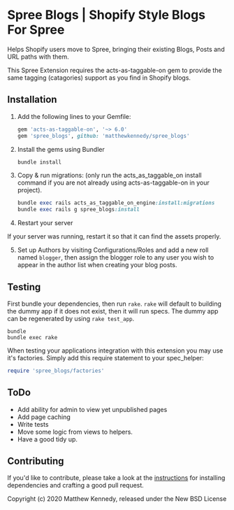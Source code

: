 # Spree Blogs | Shopify Style Blogs For Spree

Helps Shopify users move to Spree, bringing their existing Blogs, Posts and URL paths with them.

This Spree Extension requires the acts-as-taggable-on gem to provide the same tagging (catagories) support as you find in Shopify blogs.

## Installation

1. Add the following lines to your Gemfile:

    ```ruby
    gem 'acts-as-taggable-on', '~> 6.0'
    gem 'spree_blogs', github: 'matthewkennedy/spree_blogs'
    ```

2. Install the gems using Bundler

    ```ruby
    bundle install
    ```

3. Copy & run migrations: (only run the acts_as_taggable_on install command if you are not already using acts-as-taggable-on in your project).

    ```ruby
    bundle exec rails acts_as_taggable_on_engine:install:migrations
    bundle exec rails g spree_blogs:install
    ```

4. Restart your server

  If your server was running, restart it so that it can find the assets properly.

5. Set up Authors by visiting Configurations/Roles and add a new roll named `blogger`, then assign the blogger role to any user you wish to appear in the author list when creating your blog posts.

## Testing

First bundle your dependencies, then run `rake`. `rake` will default to building the dummy app if it does not exist, then it will run specs. The dummy app can be regenerated by using `rake test_app`.

```shell
bundle
bundle exec rake
```

When testing your applications integration with this extension you may use it's factories.
Simply add this require statement to your spec_helper:

```ruby
require 'spree_blogs/factories'
```

## ToDo

- Add ability for admin to view yet unpublished pages
- Add page caching
- Write tests
- Move some logic from views to helpers.
- Have a good tidy up.

## Contributing

If you'd like to contribute, please take a look at the
[instructions](CONTRIBUTING.md) for installing dependencies and crafting a good
pull request.

Copyright (c) 2020 Matthew Kennedy, released under the New BSD License
